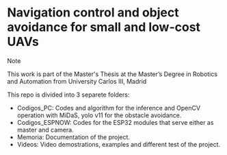 # Navigation control and object avoidance for small and low-cost UAVs

> [!NOTE]
> This work is part of the Master's Thesis at the Master’s Degree in Robotics and Automation from University Carlos III, Madrid

This repo is divided into 3 separete folders:

* Codigos_PC: Codes and algorithm for the inference and OpenCV operation with MiDaS, yolo v11 for the obstacle avoidance.
* Codigos_ESPNOW: Codes for the ESP32 modules that serve either as master and camera.
* Memoria: Documentation of the project.
* Videos: Video demostrations, examples and different test of the project.
